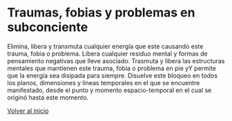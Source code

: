 # Traumas, fobias y problemas en subconciente

Elimina, libera y transmuta cualquier energía que este causando este trauma, fobia o problema. Libera cualquier residuo mental y formas de pensamiento negativas que lleve asociado. Trasmuta y libera las estructuras mentales que mantienen este trauma, fobia o problema en pie yY permite que la energía sea disipada para siempre. Disuelve este bloqueo en todos los planos, dimensiones y líneas temporales en el que se encuentre manifestado, desde el punto y momento espacio-temporal en el cual se originó hasta este momento.

[Volver al inicio](../index.md)

